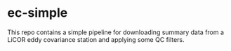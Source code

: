 # ec-simple
This repo contains a simple pipeline for downloading summary data from a LiCOR eddy covariance station and applying some QC filters.
